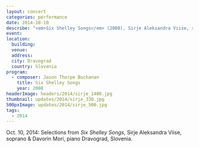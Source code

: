```yaml
---
layout: concert
categories: performance
date: 2014-10-10
describe: "<em>Six Shelley Songs</em> (2008), Sirje Aleksandra Viise, soprano & Davorin Mori, piano."
event:
location:
  building:
  venue:
  address:
  city: Dravograd
  country: Slovenia
program:
  - composer: Jason Thorpe Buchanan
    title: Six Shelley Songs
    year: 2008
headerImage: headers/2014/sirje_1400.jpg
thumbnail: updates/2014/sirje_330.jpg
500pxImage: updates/2014/sirje_500.jpg
tags:
  - 2014
---
```


Oct. 10, 2014: Selections from <em>Six Shelley Songs</em>, Sirje Aleksandra Viise, soprano & Davorin Mori, piano Dravograd, Slovenia.
